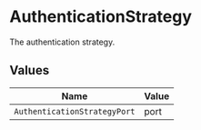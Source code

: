 # AuthenticationStrategy

The authentication strategy.


## Values

| Name                         | Value                        |
| ---------------------------- | ---------------------------- |
| `AuthenticationStrategyPort` | port                         |